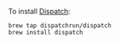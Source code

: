 To install [Dispatch](https://github.com/dispatchrun/dispatch):

```console
brew tap dispatchrun/dispatch
brew install dispatch
```
